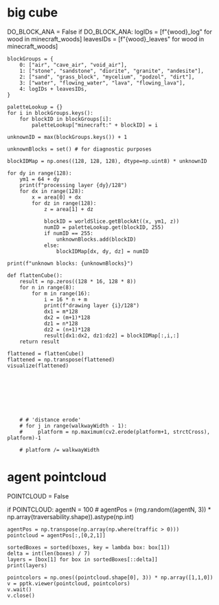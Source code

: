 # big cube
DO_BLOCK_ANA = False
if DO_BLOCK_ANA:
    logIDs = [f"{wood}_log" for wood in minecraft_woods]
    leavesIDs = [f"{wood}_leaves" for wood in minecraft_woods]

    blockGroups = {
        0: ["air", "cave_air", "void_air"],
        1: ["stone", "sandstone", "diorite", "granite", "andesite"],
        2: ["sand", "grass_block", "mycelium", "podzol", "dirt"],
        3: ["water", "flowing_water", "lava", "flowing_lava"],
        4: logIDs + leavesIDs,
    }

    paletteLookup = {}
    for i in blockGroups.keys():
        for blockID in blockGroups[i]:
            paletteLookup["minecraft:" + blockID] = i

    unknownID = max(blockGroups.keys()) + 1

    unknownBlocks = set() # for diagnostic purposes 

    blockIDMap = np.ones((128, 128, 128), dtype=np.uint8) * unknownID

    for dy in range(128):
        ym1 = 64 + dy
        print(f"processing layer {dy}/128")
        for dx in range(128):
            x = area[0] + dx
            for dz in range(128):
                z = area[1] + dz
                
                blockID = worldSlice.getBlockAt((x, ym1, z))
                numID = paletteLookup.get(blockID, 255)
                if numID == 255:
                    unknownBlocks.add(blockID)
                else:
                    blockIDMap[dx, dy, dz] = numID 

    print(f"unknown blocks: {unknownBlocks}")

    def flattenCube():
        result = np.zeros((128 * 16, 128 * 8))
        for n in range(8):
            for m in range(16):
                i = 16 * n + m
                print(f"drawing layer {i}/128")
                dx1 = m*128
                dx2 = (m+1)*128
                dz1 = n*128
                dz2 = (n+1)*128
                result[dx1:dx2, dz1:dz2] = blockIDMap[:,i,:]
        return result

    flattened = flattenCube()
    flattened = np.transpose(flattened)
    visualize(flattened)








        # # 'distance erode'
        # for j in range(walkwayWidth - 1):
        #     platform = np.maximum(cv2.erode(platform+1, strctCross), platform)-1

        # platform /= walkwayWidth



# agent pointcloud
POINTCLOUD = False

if POINTCLOUD:
    agentN = 100
    # agentPos = (rng.random((agentN, 3)) * np.array(traversability.shape)).astype(np.int)
    
    agentPos = np.transpose(np.array(np.where(traffic > 0)))
    pointcloud = agentPos[:,[0,2,1]]

    sortedBoxes = sorted(boxes, key = lambda box: box[1])
    delta = int(len(boxes) / 7)
    layers = [box[1] for box in sortedBoxes[::delta]]
    print(layers)

    pointcolors = np.ones((pointcloud.shape[0], 3)) * np.array([1,1,0])
    v = pptk.viewer(pointcloud, pointcolors)
    v.wait()
    v.close()
